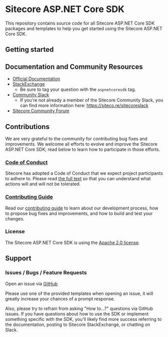 # Sitecore ASP.NET Core SDK

This repository contains source code for all Sitecore ASP.NET Core SDK packages and templates to help you get started using the Sitecore ASP.NET Core SDK.

## Getting started

## Documentation and Community Resources

- [Official Documentation](https://doc.sitecore.com/xp/en/developers/hd/latest/sitecore-headless-development/sitecore-asp-net-rendering-sdk.html)
- [StackExchange](https://sitecore.stackexchange.com/)
  - Be sure to tag your question with the `aspnetcoresdk` tag.
- [Community Slack](https://sitecorechat.slack.com/messages/general)
  - If you're not already a member of the Sitecore Community Slack, you can find more information here: https://siteco.re/sitecoreslack
- [Sitecore Community Forum](https://community.sitecore.com/community)

## Contributions

We are very grateful to the community for contributing bug fixes and improvements. We welcome all efforts to evolve and improve the Sitecore ASP.NET Core SDK; read below to learn how to participate in those efforts.

### [Code of Conduct](CODE_OF_CONDUCT.md)

Sitecore has adopted a Code of Conduct that we expect project participants to adhere to. Please read [the full text](CODE_OF_CONDUCT.md) so that you can understand what actions will and will not be tolerated.

### [Contributing Guide](CONTRIBUTING.md)

Read our [contributing guide](CONTRIBUTING.md) to learn about our development process, how to propose bug fixes and improvements, and how to build and test your changes.

### License

The Sitecore ASP.NET Core SDK is using the [Apache 2.0 license](LICENSE.MD).

## Support

### Issues / Bugs / Feature Requests

Open an issue via [GitHub](https://github.com/Sitecore/ASP.NET-Core-SDK/issues)

Please use one of the provided templates when opening an issue, it will greatly increase your chances of a prompt response.

Also, please try to refrain from asking "How to...?" questions via GitHub issues. If you have questions about how to use the SDK or implement something specific with the SDK, you'll likely find more success referring to the documentation, posting to Sitecore StackExchange, or chatting on Slack.
